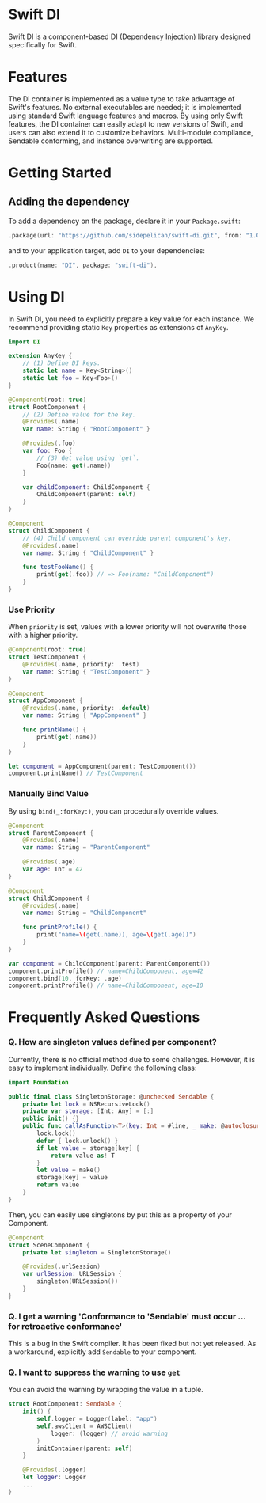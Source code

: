 # Swift DI

Swift DI is a component-based DI (Dependency Injection) library designed specifically for Swift.

# Features

The DI container is implemented as a value type to take advantage of Swift's features.
No external executables are needed; it is implemented using standard Swift language features and macros.
By using only Swift features, the DI container can easily adapt to new versions of Swift, and users can also extend it to customize behaviors.
Multi-module compliance, Sendable conforming, and instance overwriting are supported.

# Getting Started

## Adding the dependency

To add a dependency on the package, declare it in your `Package.swift`:

```swift
.package(url: "https://github.com/sidepelican/swift-di.git", from: "1.0.0"),
```

and to your application target, add `DI` to your dependencies:

```swift
.product(name: "DI", package: "swift-di"),
```

# Using DI

In Swift DI, you need to explicitly prepare a key value for each instance. We recommend providing static `Key` properties as extensions of `AnyKey`.

```swift
import DI

extension AnyKey {
    // (1) Define DI keys.
    static let name = Key<String>()
    static let foo = Key<Foo>()
}

@Component(root: true)
struct RootComponent {
    // (2) Define value for the key.
    @Provides(.name)
    var name: String { "RootComponent" }

    @Provides(.foo)
    var foo: Foo {
        // (3) Get value using `get`.
        Foo(name: get(.name))
    }

    var childComponent: ChildComponent {
        ChildComponent(parent: self)
    }
}

@Component
struct ChildComponent {
    // (4) Child component can override parent component's key.
    @Provides(.name)
    var name: String { "ChildComponent" }

    func testFooName() {
        print(get(.foo)) // => Foo(name: "ChildComponent")
    }
}
```

### Use Priority

When `priority` is set, values with a lower priority will not overwrite those with a higher priority.

```swift
@Component(root: true)
struct TestComponent {
    @Provides(.name, priority: .test)
    var name: String { "TestComponent" }
}

@Component
struct AppComponent {
    @Provides(.name, priority: .default)
    var name: String { "AppComponent" }

    func printName() {
        print(get(.name))
    }
}

let component = AppComponent(parent: TestComponent())
component.printName() // TestComponent
```

### Manually Bind Value

By using `bind(_:forKey:)`, you can procedurally override values.

```swift
@Component
struct ParentComponent {
    @Provides(.name)
    var name: String = "ParentComponent"

    @Provides(.age)
    var age: Int = 42
}

@Component
struct ChildComponent {
    @Provides(.name)
    var name: String = "ChildComponent"

    func printProfile() {
        print("name=\(get(.name)), age=\(get(.age))")
    }
}

var component = ChildComponent(parent: ParentComponent())
component.printProfile() // name=ChildComponent, age=42
component.bind(10, forKey: .age)
component.printProfile() // name=ChildComponent, age=10
```

# Frequently Asked Questions

### Q. How are singleton values defined per component?

Currently, there is no official method due to some challenges. However, it is easy to implement individually. Define the following class:

```swift
import Foundation

public final class SingletonStorage: @unchecked Sendable {
    private let lock = NSRecursiveLock()
    private var storage: [Int: Any] = [:]
    public init() {}
    public func callAsFunction<T>(key: Int = #line, _ make: @autoclosure () -> T) -> T {
        lock.lock()
        defer { lock.unlock() }
        if let value = storage[key] {
            return value as! T
        }
        let value = make()
        storage[key] = value
        return value
    }
}
```

Then, you can easily use singletons by put this as a property of your Component.

```swift
@Component
struct SceneComponent {
    private let singleton = SingletonStorage()

    @Provides(.urlSession)
    var urlSession: URLSession {
        singleton(URLSession())
    }
}
```

### Q. I get a warning 'Conformance to 'Sendable' must occur ... for retroactive conformance'

This is a bug in the Swift compiler. It has been fixed but not yet released. As a workaround, explicitly add `Sendable` to your component.

### Q. I want to suppress the warning to use `get`

You can avoid the warning by wrapping the value in a tuple.

```swift
struct RootComponent: Sendable {
    init() {
        self.logger = Logger(label: "app")
        self.awsClient = AWSClient(
            logger: (logger) // avoid warning
        )
        initContainer(parent: self)
    }

    @Provides(.logger)
    let logger: Logger
    ...
}
```

